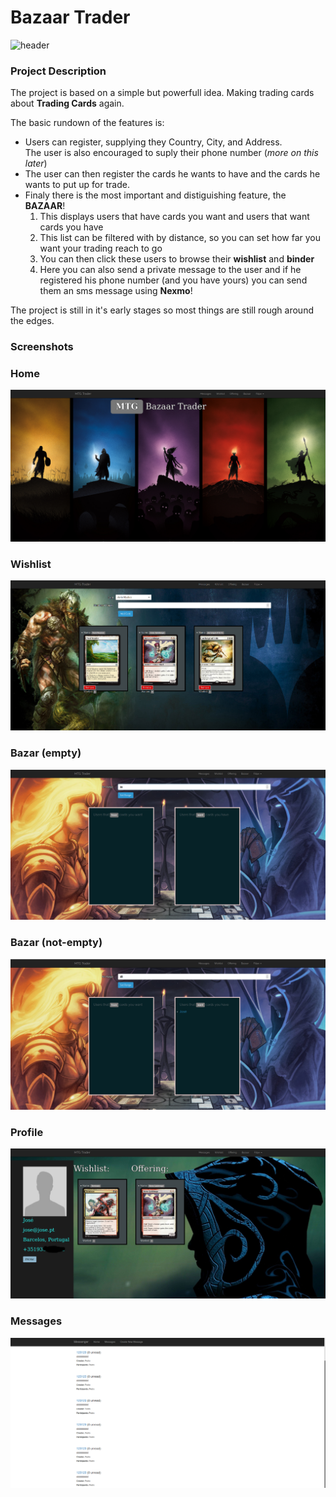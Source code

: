 # Bazaar Trader

![header](pitch/bazaar-trader-art_cropped.jpeg)

### Project Description

The project is based on a simple but powerfull idea. Making trading cards about **Trading Cards** again.

The basic rundown of the features is:
 * Users can register, supplying they Country, City, and Address.  
   The user is also encouraged to suply their phone number (*more on this later*)
 * The user can then register the cards he wants to have and the cards he wants to put up for trade.
 * Finaly there is the most important and distiguishing feature, the **BAZAAR**!  
   1. This displays users that have cards you want and users that want cards you have
   2. This list can be filtered with by distance, so you can set how far you want your trading reach to go
   3. You can then click these users to browse their __wishlist__ and __binder__
   4. Here you can also send a private message to the user and if he registered his phone number (and you have yours) you can send them an sms message using **Nexmo**!

The project is still in it's early stages so most things are still rough around the edges.

### Screenshots

### Home
![home](pitch/home.png)

### Wishlist
![wishlist](pitch/wishlist.png)

### Bazar (empty)
![bazaar empty](pitch/bazaar_nothing.png)

### Bazar (not-empty)
![bazaar not empty](pitch/bazaar_got.png)

### Profile
![profile](pitch/profile.png)

### Messages
![messages](pitch/menssages.png)
